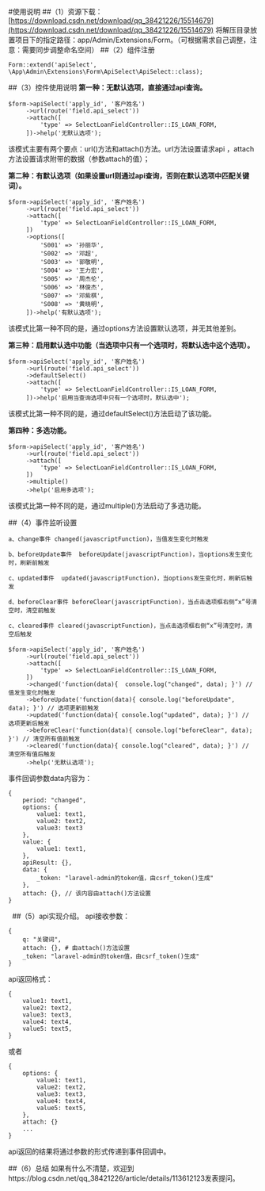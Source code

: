 #使用说明
##（1）资源下载：[https://download.csdn.net/download/qq_38421226/15514679](https://download.csdn.net/download/qq_38421226/15514679)
将解压目录放置项目下的指定路径：app/Admin/Extensions/Form。（可根据需求自己调整，注意：需要同步调整命名空间）
##（2）组件注册
```angular2
Form::extend('apiSelect', \App\Admin\Extensions\Form\ApiSelect\ApiSelect::class);
```
##（3）控件使用说明
**第一种：无默认选项，直接通过api查询。**
```angular2
$form->apiSelect('apply_id', '客户姓名')
     ->url(route('field.api_select'))
     ->attach([
         'type' => SelectLoanFieldController::IS_LOAN_FORM,
     ])->help('无默认选项');
```
该模式主要有两个要点：url()方法和attach()方法。url方法设置请求api ，attach方法设置请求附带的数据（参数attach的值）；

**第二种：有默认选项（如果设置url则通过api查询，否则在默认选项中匹配关键词）。**
```angular2
$form->apiSelect('apply_id', '客户姓名')
     ->url(route('field.api_select'))
     ->attach([
         'type' => SelectLoanFieldController::IS_LOAN_FORM,
     ])
     ->options([
         'S001' => '孙丽华',
         'S002' => '邓超',
         'S003' => '郭敬明',
         'S004' => '王力宏',
         'S005' => '周杰伦',
         'S006' => '林俊杰',
         'S007' => '邓紫棋',
         'S008' => '黄晓明',
     ])->help('有默认选项');
```
该模式比第一种不同的是，通过options方法设置默认选项，并无其他差别。

**第三种：启用默认选中功能（当选项中只有一个选项时，将默认选中这个选项）。**
```angular2
$form->apiSelect('apply_id', '客户姓名')
     ->url(route('field.api_select'))
     ->defaultSelect()
     ->attach([
         'type' => SelectLoanFieldController::IS_LOAN_FORM,
     ])->help('启用当查询选项中只有一个选项时，默认选中');
```
该模式比第一种不同的是，通过defaultSelect()方法启动了该功能。

**第四种：多选功能。**
```angular2
$form->apiSelect('apply_id', '客户姓名')
     ->url(route('field.api_select'))
     ->attach([
         'type' => SelectLoanFieldController::IS_LOAN_FORM,
     ])
     ->multiple()
     ->help('启用多选项');
```
该模式比第一种不同的是，通过multiple()方法启动了多选功能。

##（4）事件监听设置
```angular2
a、change事件 changed(javascriptFunction)，当值发生变化时触发

b、beforeUpdate事件  beforeUpdate(javascriptFunction)，当options发生变化时，刷新前触发

c、updated事件  updated(javascriptFunction)，当options发生变化时，刷新后触发

d、beforeClear事件 beforeClear(javascriptFunction)，当点击选项框右侧“x”号清空时，清空前触发

c、cleared事件 cleared(javascriptFunction)，当点击选项框右侧“x”号清空时，清空后触发
```
```angular2
$form->apiSelect('apply_id', '客户姓名')
     ->url(route('field.api_select'))
     ->attach([
         'type' => SelectLoanFieldController::IS_LOAN_FORM,
     ])
     ->changed('function(data){  console.log("changed", data); }') // 值发生变化时触发
     ->beforeUpdate('function(data){ console.log("beforeUpdate", data); }') // 选项更新前触发
     ->updated('function(data){ console.log("updated", data); }') // 选项更新后触发
     ->beforeClear('function(data){ console.log("beforeClear", data); }') // 清空所有值前触发
     ->cleared('function(data){ console.log("cleared", data); }') // 清空所有值后触发
     ->help('无默认选项');
```
事件回调参数data内容为：
```angular2
{
    period: "changed",
    options: {
        value1: text1,
        value2: text2,
        value3: text3
    },
    value: {
        value1: text1, 
    },
    apiResult: {},
    data: {
        _token: "laravel-admin的token值，由csrf_token()生成"
    },
    attach: {}, // 该内容由attach()方法设置
}
```
 
##（5）api实现介绍。
api接收参数：
```angular2
{
    q: "关键词",
    attach: {}, # 由attach()方法设置
    _token: "laravel-admin的token值，由csrf_token()生成"
}
```
api返回格式：
```angular2
{
    value1: text1,
    value2: text2,
    value3: text3,
    value4: text4,
    value5: text5,
}
```
或者
```angular2
{
    options: {
        value1: text1,
        value2: text2,
        value3: text3,
        value4: text4,
        value5: text5,
    },
    attach: {}
    ...
}
```
api返回的结果将通过参数的形式传递到事件回调中。

##（6）总结
如果有什么不清楚，欢迎到https://blog.csdn.net/qq_38421226/article/details/113612123发表提问。



